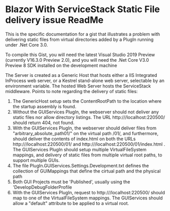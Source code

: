 # Blazor With ServiceStack Static File delivery issue ReadMe
This is the specific documentation for a gist that illustrates a problem with delivering static files from virtual directories added by a PlugIn running under .Net Core 3.0.

To compile this Gist, you will need the latest Visual Studio 2019 Preview (currently V16.3.0 Preview 2.0), and you will need the .Net Core V3.0 Preview 8 SDK installed on the development machine

The Server is created as a Generic Host that hosts either a IIS Integrated InProcess web server, or a Kestrel stand-alone web server, selectable by an environment variable.
The hosted Web Server hosts the ServiceStack middleware.  Points to note regarding the delivery of static files:

1) The GenericHost setup sets the ContentRootPath to the location where the startup assembly is found.
1) Without the GUIServices PlugIn, the webserver should not deliver any static files nor allow directory listings. The URL http:///localhost:220500/ should return 404, not found.
1) With the GUIServices PlugIn, the webserver should deliver files from "arbitrary_absolute_path01/" on the virtual path /01/, and furthermore, should deliver the contents of index.html on both the URLs http:///localhost:220500/01/ and http:///localhost:220500/01/index.html . The GUIServices PlugIn should setup multiple VirtualFileSystem mappings, and delivery of static files from multiple virtual root paths, to support multiple GUIs.
1) The file PlugIn.GUIServices.Settings.Development.txt defines the collection of GUIMappings that define the cirtual path and the physical path
1) Both GUI Projects must be 'Published', usually using the 'DevelopDebugFolderProfile
1) With the GUIServices PlugIn, request to http:///localhost:220500/ should map to one of the VirtualFileSystem mappings. The GUIServices should allow a "default" attribute to be applied to a virtual root.



 